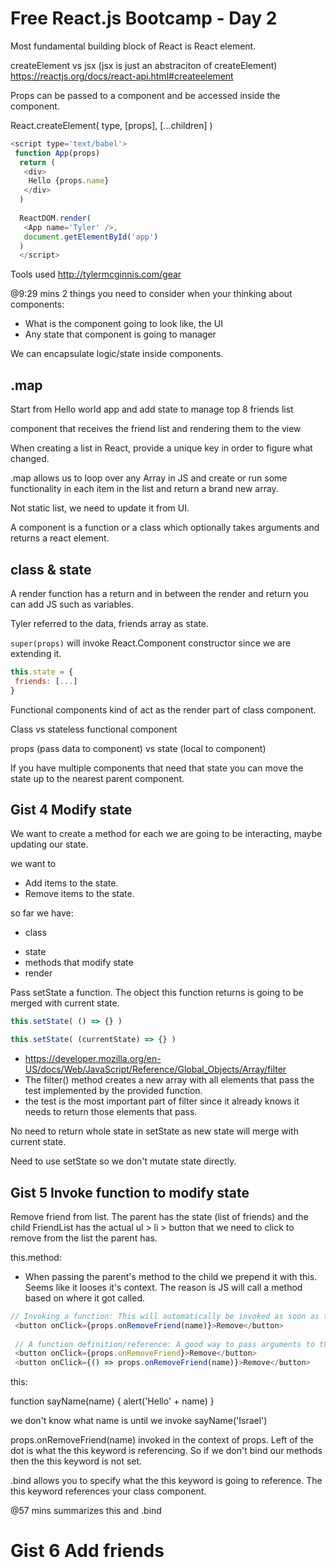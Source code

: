 # Free React.js Bootcamp - Day 2

Most fundamental building block of React is React element.

createElement vs jsx (jsx is just an abstraciton of createElement)
https://reactjs.org/docs/react-api.html#createelement

Props can be passed to a component and be accessed inside the component.

React.createElement(
  type,
  [props],
  [...children]
)

```js
<script type='text/babel'>
 function App(props)
  return (
   <div>
    Hello {props.name}
   </div>
  )
  
  ReactDOM.render(
   <App name='Tyler' />,
   document.getElementById('app')
  )
  </script>
```

Tools used http://tylermcginnis.com/gear 

@9:29 mins
2 things you need to consider when your thinking about components:
* What is the component going to look like, the UI
* Any state that component is going to manager
  
We can encapsulate logic/state inside components.

## .map

Start from Hello world app and add state to manage top 8 friends list

component that receives the friend list and rendering them to the view

When creating a list in React, provide a unique key in order to figure what changed.

.map allows us to loop over any Array in JS and create or run some functionality in each item in the list and return a brand new array.

Not static list, we need to update it from UI.

A component is a function or a class which optionally takes arguments and returns a react element.

## class & state
A render function has a return and in between the render and return you can add JS such as variables.

Tyler referred to the data, friends array as state.

```super(props)``` will invoke React.Component constructor since we are extending it.

```js
this.state = {
 friends: [...]
}
```

Functional components kind of act as the render part of class component.

Class vs stateless functional component

props (pass data to component) 
vs 
state (local to component)

If you have multiple components that need that state you can move the state up to the nearest parent component.

## Gist 4 Modify state

We want to create a method for each we are going to be interacting, maybe updating our state.

we want to 
* Add items to the state.
* Remove items to the state.

so far we have:
* class 
 - state
 - methods that modify state
 - render 
 
 Pass setState a function. The object this function returns is going to be merged with current state. 
 ```js
 this.setState( () => {} )
 
 this.setState( (currentState) => {} )
 ```
  
* https://developer.mozilla.org/en-US/docs/Web/JavaScript/Reference/Global_Objects/Array/filter
* The filter() method creates a new array with all elements that pass the test implemented by the provided function.
* the test is the most important part of filter since it already knows it needs to return those elements that pass. 

  
 No need to return whole state in setState as new state will merge with current state.
 
 Need to use setState so we don't mutate state directly.
 
 ## Gist 5 Invoke function to modify state
 
Remove friend from list. The parent has the state (list of friends) and the child FriendList has the actual ul > li > button that we need to click to remove from the list the parent has. 


this.method: 
* When passing the parent's method to the child we prepend it with this. Seems like it looses it's context. The reason is JS will call a method based on where it got called. 
 
```js
// Invoking a function: This will automatically be invoked as soon as the component loads.
 <button onClick={props.onRemoveFriend(name)}>Remove</button>
 
 // A function definition/reference: A good way to pass arguments to the parent's method.
 <button onClick={props.onRemoveFriend}>Remove</button>
 <button onClick={() => props.onRemoveFriend(name)}>Remove</button>
```

 this:
 
 function sayName(name) {
  alert('Hello' + name)
 }

we don't know what name is until we invoke sayName('Israel')

props.onRemoveFriend(name) invoked in the context of props. Left of the dot is what the this keyword is referencing. So if we don't bind our methods then the this keyword is not set.

.bind allows you to specify what the this keyword is going to reference. The this keyword references your class component.

@57 mins summarizes this and .bind

# Gist 6 Add friends
